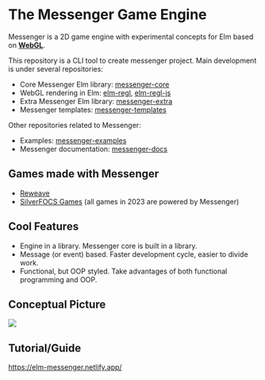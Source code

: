 # The Messenger Game Engine

Messenger is a 2D game engine with experimental concepts for Elm based on **[WebGL](https://developer.mozilla.org/en-US/docs/Web/API/WebGL_API)**.

This repository is a CLI tool to create messenger project.
Main development is under several repositories:

- Core Messenger Elm library: [messenger-core](https://github.com/elm-messenger/Messenger-core)
- WebGL rendering in Elm: [elm-regl](https://github.com/elm-messenger/elm-regl), [elm-regl-js](https://github.com/elm-messenger/elm-regl-js)
- Extra Messenger Elm library: [messenger-extra](https://github.com/elm-messenger/Messenger-extra)
- Messenger templates: [messenger-templates](https://github.com/elm-messenger/messenger-templates)

Other repositories related to Messenger:

- Examples: [messenger-examples](https://github.com/elm-messenger/messenger-examples)
- Messenger documentation: [messenger-docs](https://github.com/elm-messenger/messenger-docs)

## Games made with Messenger

- [Reweave](https://github.com/linsyking/Reweave)
- [SilverFOCS Games](https://focs.ji.sjtu.edu.cn/silverfocs/project/2023/p2) (all games in 2023 are powered by Messenger)

## Cool Features

- Engine in a library. Messenger core is built in a library.
- Message (or event) based. Faster development cycle, easier to divide work.
- Functional, but OOP styled. Take advantages of both functional programming and OOP.

## Conceptual Picture

![](docs/concept.png)

## Tutorial/Guide

https://elm-messenger.netlify.app/
